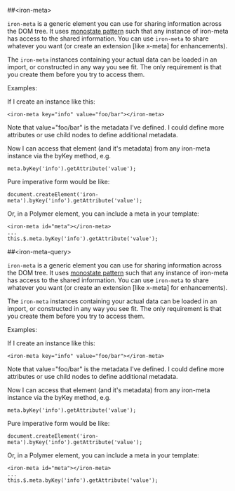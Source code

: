 
<!---

This README is automatically generated from the comments in these files:
iron-meta.html

Edit those files, and our readme bot will duplicate them over here!
Edit this file, and the bot will squash your changes :)

-->


##&lt;iron-meta&gt;


`iron-meta` is a generic element you can use for sharing information across the DOM tree.
It uses [monostate pattern](http://c2.com/cgi/wiki?MonostatePattern) such that any
instance of iron-meta has access to the shared
information. You can use `iron-meta` to share whatever you want (or create an extension
[like x-meta] for enhancements).

The `iron-meta` instances containing your actual data can be loaded in an import,
or constructed in any way you see fit. The only requirement is that you create them
before you try to access them.

Examples:

If I create an instance like this:

    <iron-meta key="info" value="foo/bar"></iron-meta>

Note that value="foo/bar" is the metadata I've defined. I could define more
attributes or use child nodes to define additional metadata.

Now I can access that element (and it's metadata) from any iron-meta instance
via the byKey method, e.g.

    meta.byKey('info').getAttribute('value');

Pure imperative form would be like:

    document.createElement('iron-meta').byKey('info').getAttribute('value');

Or, in a Polymer element, you can include a meta in your template:

    <iron-meta id="meta"></iron-meta>
    ...
    this.$.meta.byKey('info').getAttribute('value');



##&lt;iron-meta-query&gt;


`iron-meta` is a generic element you can use for sharing information across the DOM tree.
It uses [monostate pattern](http://c2.com/cgi/wiki?MonostatePattern) such that any
instance of iron-meta has access to the shared
information. You can use `iron-meta` to share whatever you want (or create an extension
[like x-meta] for enhancements).

The `iron-meta` instances containing your actual data can be loaded in an import,
or constructed in any way you see fit. The only requirement is that you create them
before you try to access them.

Examples:

If I create an instance like this:

    <iron-meta key="info" value="foo/bar"></iron-meta>

Note that value="foo/bar" is the metadata I've defined. I could define more
attributes or use child nodes to define additional metadata.

Now I can access that element (and it's metadata) from any iron-meta instance
via the byKey method, e.g.

    meta.byKey('info').getAttribute('value');

Pure imperative form would be like:

    document.createElement('iron-meta').byKey('info').getAttribute('value');

Or, in a Polymer element, you can include a meta in your template:

    <iron-meta id="meta"></iron-meta>
    ...
    this.$.meta.byKey('info').getAttribute('value');


